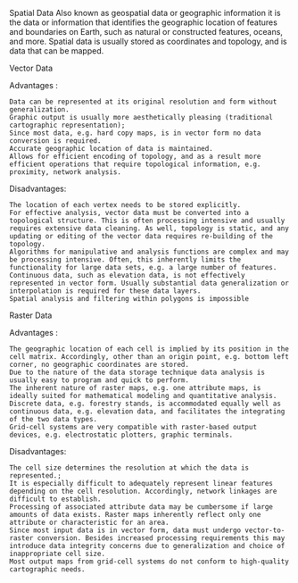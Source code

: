 Spatial Data Also known as geospatial data or geographic information it is the data or information that identifies the geographic location of features and boundaries on Earth, such as natural or constructed features, oceans, and more. Spatial data is usually stored as coordinates and topology, and is data that can be mapped.

Vector Data

Advantages :

	Data can be represented at its original resolution and form without generalization.
	Graphic output is usually more aesthetically pleasing (traditional cartographic representation);
	Since most data, e.g. hard copy maps, is in vector form no data conversion is required.
	Accurate geographic location of data is maintained.
	Allows for efficient encoding of topology, and as a result more efficient operations that require topological information, e.g. proximity, network analysis.
Disadvantages:

	The location of each vertex needs to be stored explicitly.
	For effective analysis, vector data must be converted into a topological structure. This is often processing intensive and usually requires extensive data cleaning. As well, topology is static, and any updating or editing of the vector data requires re-building of the topology.
	Algorithms for manipulative and analysis functions are complex and may be processing intensive. Often, this inherently limits the functionality for large data sets, e.g. a large number of features.
	Continuous data, such as elevation data, is not effectively represented in vector form. Usually substantial data generalization or interpolation is required for these data layers.
	Spatial analysis and filtering within polygons is impossible


Raster Data

Advantages :

	The geographic location of each cell is implied by its position in the cell matrix. Accordingly, other than an origin point, e.g. bottom left corner, no geographic coordinates are stored.
	Due to the nature of the data storage technique data analysis is usually easy to program and quick to perform.
	The inherent nature of raster maps, e.g. one attribute maps, is ideally suited for mathematical modeling and quantitative analysis.
	Discrete data, e.g. forestry stands, is accommodated equally well as continuous data, e.g. elevation data, and facilitates the integrating of the two data types.
	Grid-cell systems are very compatible with raster-based output devices, e.g. electrostatic plotters, graphic terminals.
Disadvantages:

	The cell size determines the resolution at which the data is represented.;
	It is especially difficult to adequately represent linear features depending on the cell resolution. Accordingly, network linkages are difficult to establish.
	Processing of associated attribute data may be cumbersome if large amounts of data exists. Raster maps inherently reflect only one attribute or characteristic for an area.
	Since most input data is in vector form, data must undergo vector-to-raster conversion. Besides increased processing requirements this may introduce data integrity concerns due to generalization and choice of inappropriate cell size.
	Most output maps from grid-cell systems do not conform to high-quality cartographic needs.
